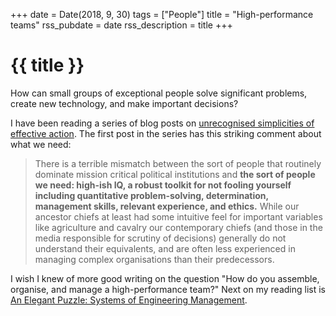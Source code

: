 +++
date = Date(2018, 9, 30)
tags = ["People"]
title = "High-performance teams"
rss_pubdate = date
rss_description = title
+++

# {{ title }}

How can small groups of exceptional people solve significant problems, create new technology, and make important decisions?

I have been reading a series of blog posts on [unrecognised simplicities of effective action](https://dominiccummings.com/2017/01/13/unrecognised-simplicities-of-effective-action-1-expertise-and-a-quadrillion-dollar-business/).
The first post in the series has this striking comment about what we need:

> There is a terrible mismatch between the sort of people that routinely dominate mission critical political institutions and **the sort of people we need:
> high-ish IQ, a robust toolkit for not fooling yourself including quantitative problem-solving, determination, management skills, relevant experience, and ethics.**
> While our ancestor chiefs at least had some intuitive feel for important variables like agriculture and cavalry our contemporary chiefs (and those in the media responsible for scrutiny of decisions) generally do not understand their equivalents, and are often less experienced in managing complex organisations than their predecessors.

I wish I knew of more good writing on the question "How do you assemble, organise, and manage a high-performance team?"
Next on my reading list is [An Elegant Puzzle: Systems of Engineering Management](https://www.lethain.com/elegant-puzzle/).
